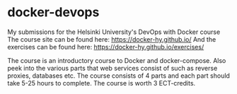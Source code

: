 # docker-devops
My submissions for the Helsinki University's DevOps with Docker course
The course site can be found here: https://docker-hy.github.io/
And the exercises can be found here: https://docker-hy.github.io/exercises/

The course is an introductory course to Docker and docker-compose.
Also peek into the various parts that web services consist of such as reverse proxies, databases etc.
The course consists of 4 parts and each part should take 5-25 hours to complete.
The course is worth 3 ECT-credits.
